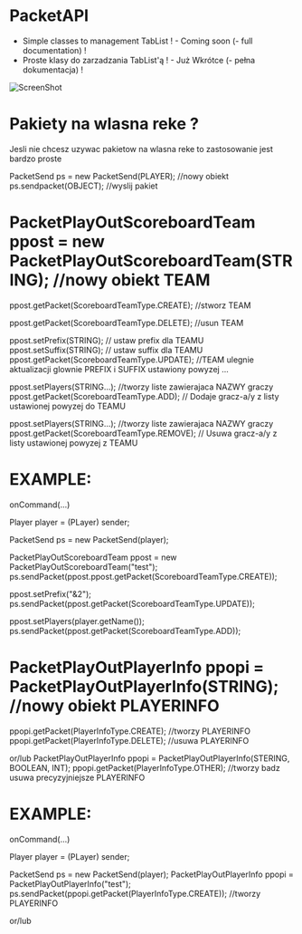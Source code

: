 # PacketAPI

- Simple classes to management TabList ! - Coming soon (- full documentation) !
- Proste klasy do zarzadzania TabList'ą ! - Już Wkrótce (- pełna dokumentacja) !

![ScreenShot](http://i.imgur.com/VfRjyl7.png)

# Pakiety na wlasna reke ?

Jesli nie chcesz uzywac pakietow na wlasna reke to zastosowanie jest bardzo proste

PacketSend ps = new PacketSend(PLAYER); //nowy obiekt
ps.sendpacket(OBJECT); //wyslij pakiet

# PacketPlayOutScoreboardTeam ppost = new PacketPlayOutScoreboardTeam(STRING); //nowy obiekt TEAM

ppost.getPacket(ScoreboardTeamType.CREATE); //stworz TEAM

ppost.getPacket(ScoreboardTeamType.DELETE); //usun TEAM

ppost.setPrefix(STRING); // ustaw prefix dla TEAMU
ppost.setSuffix(STRING); // ustaw suffix dla TEAMU
ppost.getPacket(ScoreboardTeamType.UPDATE); //TEAM ulegnie aktualizacji glownie PREFIX i SUFFIX ustawiony powyzej ...

ppost.setPlayers(STRING...); //tworzy liste zawierajaca NAZWY graczy
ppost.getPacket(ScoreboardTeamType.ADD); // Dodaje gracz-a/y z listy ustawionej powyzej do TEAMU

ppost.setPlayers(STRING...); //tworzy liste zawierajaca NAZWY graczy
ppost.getPacket(ScoreboardTeamType.REMOVE); // Usuwa gracz-a/y z listy ustawionej powyzej z TEAMU

# EXAMPLE:
onCommand(...)

Player player = (PLayer) sender;

PacketSend ps = new PacketSend(player);

PacketPlayOutScoreboardTeam ppost = new PacketPlayOutScoreboardTeam("test");
ps.sendPacket(ppost.ppost.getPacket(ScoreboardTeamType.CREATE));

ppost.setPrefix("&2");
ps.sendPacket(ppost.getPacket(ScoreboardTeamType.UPDATE));

ppost.setPlayers(player.getName());
ps.sendPacket(ppost.getPacket(ScoreboardTeamType.ADD));

# PacketPlayOutPlayerInfo ppopi = PacketPlayOutPlayerInfo(STRING); //nowy obiekt PLAYERINFO
ppopi.getPacket(PlayerInfoType.CREATE); //tworzy PLAYERINFO
ppopi.getPacket(PlayerInfoType.DELETE); //usuwa PLAYERINFO

or/lub
PacketPlayOutPlayerInfo ppopi = PacketPlayOutPlayerInfo(STERING, BOOLEAN, INT);
ppopi.getPacket(PlayerInfoType.OTHER); //tworzy badz usuwa precyzyjniejsze PLAYERINFO

# EXAMPLE:

onCommand(...)

Player player = (PLayer) sender;

PacketSend ps = new PacketSend(player);
PacketPlayOutPlayerInfo ppopi = PacketPlayOutPlayerInfo("test");
ps.sendPacket(ppopi.getPacket(PlayerInfoType.CREATE)); //tworzy PLAYERINFO

or/lub
